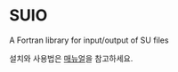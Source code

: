 # SUIO
A Fortran library for input/output of SU files

설치와 사용법은 [매뉴얼](http://suio.readthedocs.io)을 참고하세요.



